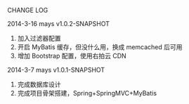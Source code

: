 CHANGE LOG

2014-3-16 mays v1.0.2-SNAPSHOT
1. 加入过滤器配置
2. 开启 MyBatis 缓存，但没什么用，换成 memcached 后可用
3. 增加 Bootstrap 配置，使用右拍云 CDN

2014-3-7 mays v1.0.1-SNAPSHOT
1. 完成数据库设计
2. 完成项目骨架搭建，Spring+SpringMVC+MyBatis
